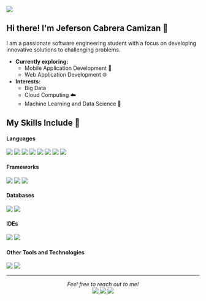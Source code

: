![](https://komarev.com/ghpvc/?username=Jeferson11C)

## Hi there! I'm Jeferson Cabrera Camizan 👋

I am a passionate software engineering student with a focus on developing innovative solutions to challenging problems. 

- **Currently exploring:**
  - Mobile Application Development 📱
  - Web Application Development 🌐
- **Interests:**  
  - Big Data  
  - Cloud Computing ☁️  
  - Machine Learning and Data Science 🤖

## My Skills Include 🚀

<h4> Languages </h4>
<span> 
  <img src="https://img.shields.io/badge/HTML5-E34F26?style=for-the-badge&logo=html5&logoColor=white">
  <img src="https://img.shields.io/badge/CSS3-1572B6?style=for-the-badge&logo=css3&logoColor=white">
  <img src="https://img.shields.io/badge/JavaScript-F7DF1E?style=for-the-badge&logo=javascript&logoColor=black">
  <img src="https://img.shields.io/badge/TypeScript-007ACC?style=for-the-badge&logo=typescript&logoColor=white">
  <img src="https://img.shields.io/badge/Java-ED8B00?style=for-the-badge&logo=java&logoColor=white">
  <img src="https://img.shields.io/badge/C-00599C?style=for-the-badge&logo=c&logoColor=white">
  <img src="https://img.shields.io/badge/C++-00599C?style=for-the-badge&logo=c%2B%2B&logoColor=white">
  <img src="https://img.shields.io/badge/Python-3776AB?style=for-the-badge&logo=python&logoColor=white">
</span>

<h4> Frameworks </h4>
<span>
  <img src="https://img.shields.io/badge/Spring%20Boot-6DB33F?style=for-the-badge&logo=springboot&logoColor=white">
  <img src="https://img.shields.io/badge/Angular-DD0031?style=for-the-badge&logo=angular&logoColor=white">
  <img src="https://img.shields.io/badge/React-61DAFB?style=for-the-badge&logo=react&logoColor=black">
</span>

<h4> Databases </h4>
<span>
  <img src="https://img.shields.io/badge/MySQL-00000F?style=for-the-badge&logo=mysql&logoColor=white">
  <img src="https://img.shields.io/badge/MongoDB-47A248?style=for-the-badge&logo=mongodb&logoColor=white">
</span>

<h4> IDEs </h4>
<span>
  <img src="https://img.shields.io/badge/IntelliJ%20IDEA-000000?style=for-the-badge&logo=intellij-idea&logoColor=white">
  <img src="https://img.shields.io/badge/VS%20Code-0078D4?style=for-the-badge&logo=visual%20studio%20code&logoColor=white">
</span>

<h4> Other Tools and Technologies </h4>
<span>
  <img src="https://img.shields.io/badge/Git-F05032?style=for-the-badge&logo=git&logoColor=white">
  <img src="https://img.shields.io/badge/Docker-2496ED?style=for-the-badge&logo=docker&logoColor=white">
</span>

---

<p align="center">
   <i>Feel free to reach out to me!</i>
   <br>
   <a href="https://www.linkedin.com/in/jeferson-cabrera/" target="_blank">
      <img src="https://img.shields.io/badge/-LinkedIn-0077B5?style=for-the-badge&logo=linkedin&logoColor=white">
   </a>
   <a href="mailto:jeferson11c@gmail.com" target="_blank">
      <img src="https://img.shields.io/badge/-Gmail-D14836?style=for-the-badge&logo=gmail&logoColor=white">
   </a>
   <a href="https://wa.me/51986272222" target="_blank">
      <img src="https://img.shields.io/badge/-WhatsApp-25D366?style=for-the-badge&logo=whatsapp&logoColor=white">
   </a>
</p>
